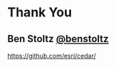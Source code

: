 <!-- .slide: data-background="img/esri-fed-summit-2017/bg-1.png" -->
# Thank You

## Ben Stoltz [@benstoltz](https://github.com/benstoltz)

https://github.com/esri/cedar/
